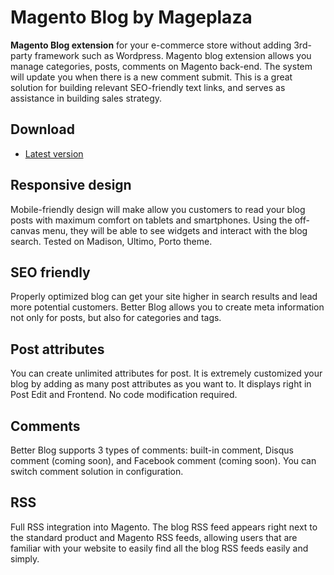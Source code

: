 # Magento Blog by Mageplaza

**Magento Blog extension** for your e-commerce store without adding 3rd-party framework such as Wordpress. Magento blog extension allows you manage categories, posts, comments on Magento back-end. The system will update you when there is a new comment submit. This is a great solution for building relevant SEO-friendly text links, and serves as assistance in building sales strategy.

## Download
- [Latest version](https://github.com/mageplaza/magento-blog/archive/master.zip)

## Responsive design

Mobile-friendly design will make allow you customers to read your blog posts with maximum comfort on tablets and smartphones. Using the off-canvas menu, they will be able to see widgets and interact with the blog search. Tested on Madison, Ultimo, Porto theme.

## SEO friendly

Properly optimized blog can get your site higher in search results and lead more potential customers. Better Blog allows you to create meta information not only for posts, but also for categories and tags.

## Post attributes

You can create unlimited attributes for post. It is extremely customized your blog by adding as many post attributes as you want to. It displays right in Post Edit and Frontend. No code modification required.

## Comments

Better Blog supports 3 types of comments: built-in comment, Disqus comment (coming soon), and Facebook comment (coming soon). You can switch comment solution in configuration.

## RSS

Full RSS integration into Magento. The blog RSS feed appears right next to the standard product and Magento RSS feeds, allowing users that are familiar with your website to easily find all the blog RSS feeds easily and simply.

